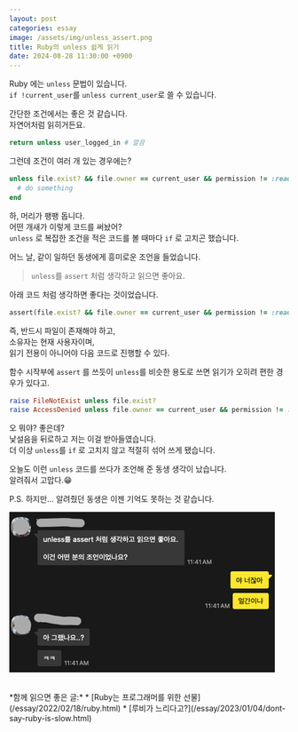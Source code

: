 ```yaml
---
layout: post
categories: essay
image: /assets/img/unless_assert.png
title: Ruby의 unless 쉽게 읽기
date: 2024-08-28 11:30:00 +0900
---
```


Ruby 에는 `unless` 문법이 있습니다.  
`if !current_user`를 `unless current_user`로 쓸 수 있습니다.

간단한 조건에서는 좋은 것 같습니다.  
자연어처럼 읽히거든요.
```ruby
return unless user_logged_in # 깔끔
```

그런데 조건이 여러 개 있는 경우에는?
```ruby
unless file.exist? && file.owner == current_user && permission != :readonly
  # do something
end
```


하, 머리가 팽팽 돕니다.  
어떤 개새가 이렇게 코드를 써놨어?  
`unless` 로 복잡한 조건을 적은 코드를 볼 때마다 `if` 로 고치곤 했습니다.

어느 날, 같이 일하던 동생에게 흥미로운 조언을 들었습니다.  
> `unless`를 `assert` 처럼 생각하고 읽으면 좋아요.

아래 코드 처럼 생각하면 좋다는 것이었습니다.
```ruby
assert(file.exist? && file.owner == current_user && permission != :readonly)
```
즉, 반드시 파일이 존재해야 하고,  
소유자는 현재 사용자이며,  
읽기 전용이 아니어야 다음 코드로 진행할 수 있다.

함수 시작부에 `assert` 를 쓰듯이 `unless`를 비슷한 용도로 쓰면 읽기가 오히려 편한 경우가 있다고.  

```ruby
raise FileNotExist unless file.exist?
raise AccessDenied unless file.owner == current_user && permission != :readonly
```

오 뭐야? 좋은데?  
낯설음을 뒤로하고 저는 이걸 받아들였습니다.  
더 이상 `unless`를 `if` 로 고치지 않고 적절히 섞어 쓰게 됐습니다.

오늘도 이런 `unless` 코드를 쓰다가 조언해 준 동생 생각이 났습니다.  
알려줘서 고맙다.😁

P.S. 하지만... 알려줬던 동생은 이젠 기억도 못하는 것 같습니다.

![얼간의 동생과의 카톡 대화](/assets/img/unless_assert.png)

<br>
*함께 읽으면 좋은 글:*
* [Ruby는 프로그래머를 위한 선물](/essay/2022/02/18/ruby.html)
* [루비가 느리다고?](/essay/2023/01/04/dont-say-ruby-is-slow.html)


